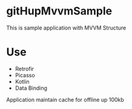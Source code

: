 # gitHupMvvmSample
This is sample application with MVVM Structure 
# Use
   - Retrofir
   - Picasso
   - Kotlin
   - Data Binding

Application maintain cache for offline up 100kb 
   
   
